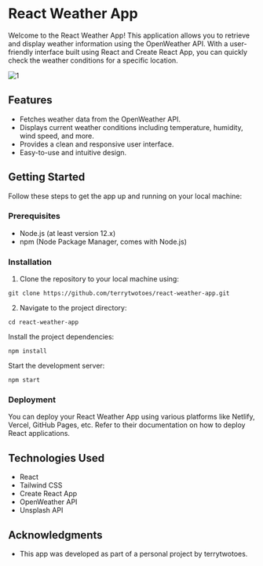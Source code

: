 # React Weather App

Welcome to the React Weather App! This application allows you to retrieve and display weather information using the OpenWeather API. With a user-friendly interface built using React and Create React App, you can quickly check the weather conditions for a specific location.

![1](https://github.com/terrytwotoes/react-weather-app/assets/62052347/978fff98-7820-42df-97e3-b83e2aa98e7b)



## Features

- Fetches weather data from the OpenWeather API.
- Displays current weather conditions including temperature, humidity, wind speed, and more.
- Provides a clean and responsive user interface.
- Easy-to-use and intuitive design.

## Getting Started

Follow these steps to get the app up and running on your local machine:

### Prerequisites

- Node.js (at least version 12.x)
- npm (Node Package Manager, comes with Node.js)

### Installation

1. Clone the repository to your local machine using:
```
git clone https://github.com/terrytwotoes/react-weather-app.git
```
2. Navigate to the project directory:
```
cd react-weather-app
```
Install the project dependencies: 
```
npm install
```
Start the development server:
```
npm start
```

### Deployment

You can deploy your React Weather App using various platforms like Netlify, Vercel, GitHub Pages, etc. Refer to their documentation on how to deploy React applications.

## Technologies Used

- React
- Tailwind CSS
- Create React App
- OpenWeather API
- Unsplash API
  

## Acknowledgments

- This app was developed as part of a personal project by terrytwotoes.
